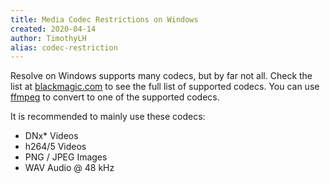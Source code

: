 ```yaml
---
title: Media Codec Restrictions on Windows
created: 2020-04-14
author: TimothyLH
alias: codec-restriction
---
```


Resolve on Windows supports many codecs, but by far not all.
Check the list at [blackmagic.com](https://documents.blackmagicdesign.com/SupportNotes/DaVinci_Resolve_15_Supported_Codec_List.pdf)
to see the full list of supported codecs.
You can use [ffmpeg](https://www.ffmpeg.org/) to convert to one of the supported codecs.

It is recommended to mainly use these codecs:
- DNx* Videos
- h264/5 Videos
- PNG / JPEG Images
- WAV Audio @ 48 kHz
